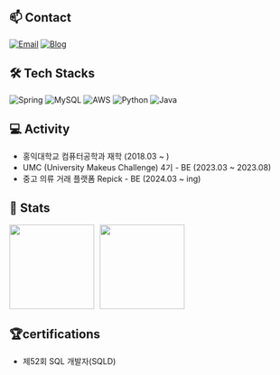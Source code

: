 ## 📫 Contact

[![Email](https://img.shields.io/badge/-Email-%2312100E?style=flat&logo=gmail&logoColor=white)](mailto:sky980221@naver.com)
  [![Blog](https://img.shields.io/badge/Blog-FF8800?style=flat&logo=tistory&logoColor=white)](https://dori-dol2.tistory.com/)

## 🛠 Tech Stacks

![Spring](https://img.shields.io/badge/Spring-6DB33F?style=flat-square&logo=Spring&logoColor=white)
![MySQL](https://img.shields.io/badge/MySQL-4479A1?style=flat-square&logo=MySQL&logoColor=white)
![AWS](https://img.shields.io/badge/AWS-232F3E?style=flat-square&logo=Amazon%20AWS&logoColor=white)
![Python](https://img.shields.io/badge/Python-3776AB?style=flat-square&logo=python&logoColor=white)
![Java](https://img.shields.io/badge/Java-007396?style=flat-square&logo=Java&logoColor=white&logoWidth=20)

## 💻 Activity 
- 홍익대학교 컴퓨터공학과 재학 (2018.03 ~ )
- UMC (University Makeus Challenge) 4기 - BE (2023.03 ~ 2023.08)
- 중고 의류 거래 플랫폼 Repick - BE (2024.03 ~ ing)
## 🏅 Stats
<div style="display: flex; align-items: center;">
  <a href="https://github.com/anuraghazra/github-readme-stats">
    <img src="https://github-readme-stats.vercel.app/api?username=sky980221&show_icons=true&theme=material-palenight&hide_border=true&bg_color=20232a&icon_color=58A6FF&text_color=fff&title_color=58A6FF&count_private=true" style="height: 150px;"/>
  </a>
  <a href="https://solved.ac/sky980221" style="margin-left: 10px;">
    <img src="http://mazassumnida.wtf/api/v2/generate_badge?boj=sky980221" style="height: 150px;"/>
  </a>
</div>

## 🏆certifications
- 제52회 SQL 개발자(SQLD)
